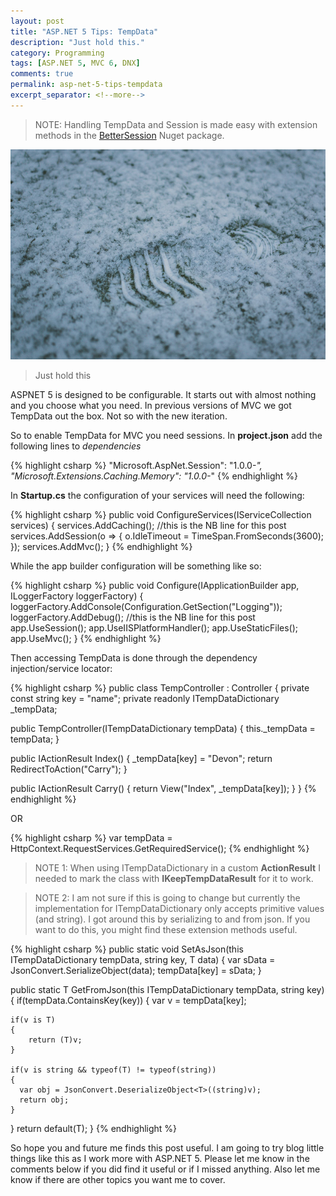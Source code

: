 ```yaml
---
layout: post
title: "ASP.NET 5 Tips: TempData"
description: "Just hold this."
category: Programming
tags: [ASP.NET 5, MVC 6, DNX]
comments: true
permalink: asp-net-5-tips-tempdata
excerpt_separator: <!--more-->
---
```


> NOTE: Handling TempData and Session is made easy with extension methods in the [BetterSession](https://www.nuget.org/packages/BetterSession.AspNet.Mvc/) Nuget package.

![bridge cables](/images/posts/2016/footprint-resized.jpg)

> Just hold this

ASPNET 5 is designed to be configurable. It starts out with almost nothing and you choose what you need. In previous versions of MVC we got TempData out the box. Not so with the new iteration.

<!--more-->

So to enable TempData for MVC you need sessions.
In **project.json** add the following lines to *dependencies*

{% highlight csharp %}
"Microsoft.AspNet.Session": "1.0.0-*",
"Microsoft.Extensions.Caching.Memory": "1.0.0-*"
{% endhighlight %}

In **Startup.cs** the configuration of your services will need the following:

{% highlight csharp %}
public void ConfigureServices(IServiceCollection services)
{
  services.AddCaching();
  //this is the NB line for this post
  services.AddSession(o =>
  {
  	o.IdleTimeout = TimeSpan.FromSeconds(3600);
  });
  services.AddMvc();
}
{% endhighlight %}

While the app builder configuration will be something like so:

{% highlight csharp %}
public void Configure(IApplicationBuilder app, ILoggerFactory loggerFactory)
{
  loggerFactory.AddConsole(Configuration.GetSection("Logging"));
  loggerFactory.AddDebug();
  //this is the NB line for this post
  app.UseSession();
  app.UseIISPlatformHandler();
  app.UseStaticFiles();
  app.UseMvc();
}
{% endhighlight %}

Then accessing TempData is done through the dependency injection/service locator:

{% highlight csharp %}
public class TempController : Controller
{
  private const string key = "name";
  private readonly ITempDataDictionary _tempData;

  public TempController(ITempDataDictionary tempData)
  {
  	this._tempData = tempData;
  }

  public IActionResult Index()
  {
    _tempData[key] = "Devon";
    return RedirectToAction("Carry");
  }

  public IActionResult Carry()
  {
  	return View("Index", _tempData[key]);
  }
}
{% endhighlight %}

OR

{% highlight csharp %}
var tempData = HttpContext.RequestServices.GetRequiredService<ITempDataDictionary>();
{% endhighlight %}
    
>NOTE 1: When using ITempDataDictionary in a custom **ActionResult** I needed to mark the class with **IKeepTempDataResult** for it to work.

>NOTE 2: I am not sure if this is going to change but currently the implementation for ITempDataDictionary only accepts primitive values (and string). I got around this by serializing to and from json. If you want to do this, you might find these extension methods useful.

{% highlight csharp %}
public static void SetAsJson<T>(this ITempDataDictionary tempData, string key, T data)
{
  var sData = JsonConvert.SerializeObject(data);
  tempData[key] = sData;
}

public static T GetFromJson<T>(this ITempDataDictionary tempData, string key)
{
  if(tempData.ContainsKey(key))
  {
  	var v = tempData[key];

    if(v is T)
    {
    	return (T)v;
    }

    if(v is string && typeof(T) != typeof(string))
    {
      var obj = JsonConvert.DeserializeObject<T>((string)v);
      return obj;
    }
  }
  return default(T);
}
{% endhighlight %}
    
So hope you and future me finds this post useful. I am going to try blog little things like this as I work more with ASP.NET 5. Please let me know in the comments below if you did find it useful or if I missed anything. Also let me know if there are other topics you want me to cover.
